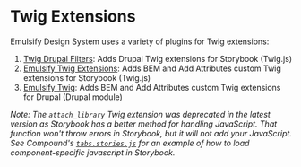 # Twig Extensions

Emulsify Design System uses a variety of plugins for Twig extensions:

1. [Twig Drupal Filters](https://www.npmjs.com/package/twig-drupal-filters): Adds Drupal Twig extensions for Storybook (Twig.js)
2. [Emulsify Twig Extensions](https://github.com/emulsify-ds/emulsify-twig-extensions): Adds BEM and Add Attributes custom Twig extensions for Storybook (Twig.js)
3. [Emulsify Twig](https://www.drupal.org/project/emulsify\_twig): Adds BEM and Add Attributes custom Twig extensions for Drupal (Drupal module)

_Note: The `attach_library` Twig extension was deprecated in the latest version as Storybook has a better method for handling JavaScript. That function won't throw errors in Storybook, but it will not add your JavaScript. See Compound's_ [_`tabs.stories.js`_](https://github.com/emulsify-ds/compound/blob/main/components/02-molecules/tabs/tabs.stories.js) _for an example of how to load component-specific javascript in Storybook._
